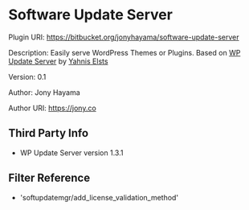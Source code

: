 # Software Update Server

Plugin URI: https://bitbucket.org/jonyhayama/software-update-server

Description: Easily serve WordPress Themes or Plugins. Based on [WP Update Server](https://github.com/YahnisElsts/wp-update-server) by [Yahnis Elsts](https://github.com/YahnisElsts/)

Version: 0.1

Author: Jony Hayama

Author URI: https://jony.co

## Third Party Info
- WP Update Server version 1.3.1

## Filter Reference
- 'softupdatemgr/add_license_validation_method'